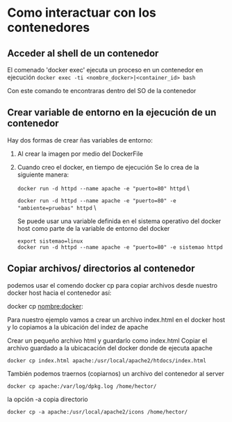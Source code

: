 # Como interactuar con los contenedores
## Acceder al shell de un contenedor
El comenado 'docker exec' ejecuta un proceso en un contenedor en ejecución
`docker exec -ti <nombre_docker>|<container_id> bash` 

Con este comando te encontraras dentro del SO de la contenedor

## Crear variable de entorno en la ejecución de un contenedor
Hay dos formas de crear ñas variables de entorno:
1. Al crear la imagen por medio del DockerFile 
2. Cuando creo el docker, en tiempo de ejecución
   Se lo crea de la siguiente manera:

   `docker run -d httpd --name apache -e "puerto=80" httpd` \

   `docker run -d httpd --name apache -e "puerto=80" -e "ambiente=pruebas" httpd` \

   Se puede usar una variable definida en el sistema operativo del docker host como parte de la variable de entorno del docker

   `export sistemao=linux` \
   `docker run -d httpd --name apache -e "puerto=80" -e sistemao httpd`

## Copiar archivos/ directorios al contenedor

podemos usar el comendo docker cp para copiar archivos desde nuestro docker host hacia el contenedor así:

docker cp <archivo> <nombre:docker>:<ruta>

Para nuestro ejemplo vamos a crear un archivo index.html en el docker host y lo copiamos a la ubicación del indez de apache

Crear un pequeño archivo html y guardarlo como index.html
Copiar el archivo guardado a la ubicacación del docker donde de ejecuta apache

`docker cp index.html apache:/usr/local/apache2/htdocs/index.html`

También podemos traernos (copiarnos) un archivo del contenedor al server

`docker cp apache:/var/log/dpkg.log /home/hector/`

la opción -a copia directorio

`docker cp -a apache:/usr/local/apache2/icons /home/hector/`


